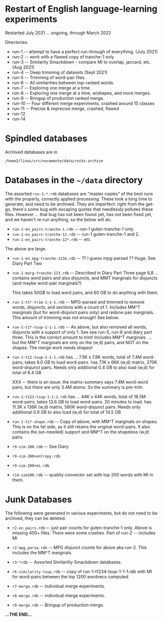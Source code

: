 Restart of English language-learning experiments
================================================
Restarted July 2021 ... ongoing, through March 2022

Directories:
* run-1 -- attempt to have a perfect run-through of everything. (July 2021)
* run-2 -- work with a flawed copy of tranche-1 only
* run-3 -- Similarity Smackdown - compare MI to overlap, jaccard, etc. (Aug 2021)
* run-4 -- Deep trimming of datasets (Sept 2021)
* run-5 -- Trimming of word-pair files.
* run-6 -- All similarities between top-ranked words.
* run-7 -- Exploring one merge at a time.
* run-8 -- Exploring one merge at a time, w/shapes, and more merges.
* run-9 -- Bringup of production ranked merge.
* run-10 -- Four different merge experiments, crashed around 15 classes
* run-11 -- Precise & imprecise merge, crashed, flawed
* run-12
* run-14


Spindled databases
==================
Archived databases are in
```
/home2/linas/src/novamente/data/rocks-archive
```

Databases in the `~/data` directory
===================================
The assorted `run-1-*.rdb` databases are "master copies" of the best
runs with the properly, correctly applied processing.  These took
a long time to generate, and need to be archived. They are imperfect:
right from the get-go, there's some bug with escaping quotes that
needlessly pollutes these files. However ... that bug has not been
found yet, has not been fixed yet, and we haven't re-run anything,
so the below will do.

* `run-1-en_pairs-tranche-1.rdb` -- run-1 guten-tranche-1 only.
* `run-1-en_pairs-tranche-12.rdb` -- run-1 guten-tranche-1 and 2.
* `run-1-en_pairs-tranche-12*.rdb` -- etc.

The above are large.

* `run-1-en_mpg-tranche-1234.rdb` -- ?? I guess mpg-parsed ??
   Huge. See Diary Part Two

* `run-1-marg-tranche-123.rdb` -- Described in Diary Part Three
    page 6,8 ... contains word pairs and also disjuncts, and MMT
    marginals for disjuncts (and maybe word-pair marginals?)

    This takes 50GB to load word pairs, and 60 GB to do anything with
    them.

* `run-1-t1*-trim-1-1-1.rdb` -- MPG-parsed and trimmed to remove words,
     disjuncts, and sections with a count of 1. Includes MM^T marginals
     (but for word-disjunct pairs only) and redone pair marginals.
     This amount of trimming was not enough! See below.

* `run-1-t1*-tsup-1-1-1.rdb` -- As above, but also removed all words, disjuncts
     with a support of only 1. See see run-5, run-6 and diary part three.
     This is the correct amount to trim!  Includes MM^T marginals.
     ... but the MM^T marginals are only on the (w,d) pairs, and NOT
     on the shapes. The merge work needs shapes!

* `run-1-t12-tsup-1-1-1.rdb` has ... 7.5K x 7.8K words, total of 7.4M
     word-pairs; takes 6.0 GB to load word-pairs.
     has 7.1K x 66K (w,d) matrix, 270K word-disjunct pairs.
     Needs only additional 0.4 GB to also load (w,d) for total of 6.4 GB

     XXX -- there is an issue: the matrix-summary says 7.4M word-word
     pairs, but there are only 3.4M atoms. So the summary is pre-trim.

* `run-1-t123-tsup-1-1-1.rdb` has ... 44K x 44K words, total of 18.5M
     word-pairs; takes 13.6 GB to load word-pairs.  20 minutes to load.
     has 11.3K x 136K (w,d) matrix, 560K word-disjunct pairs.
     Needs only additional 0.9 GB to also load (w,d) for total of 14.5 GB

* `run-1-t1*-shape.rdb` -- Copy of above, with MM^T marginals on shapes.
     This is on the fat side, as it still retains the original
     word-pairs. It also contains the (un-needed) support and MM^T
     on the shapeless (w,d) pairs.

* `r9-sim-200.rdb` -- See Diary
* `r9-sim-200+entropy.rdb`
* `r9-sim-200+mi.rdb`

* `r14-sim200.rdb` -- qualiity connector set with top 200 words with MI
   in them.

Junk Databases
==============
The following were generated in various experiments, but do not
need to be archived, they can be deleted.

* `r2-en_pairs.rdb` -- just pair counts for guten-tranche-1 only.
     Above is missing 400+ files. There were some crashes.
     Part of run-2 -- includes MI

* `r2-mpg_parse.rdb` -- MPG disjunct counts for above aka run-2.
     This includes the MM^T marginals.

* `r3-*rdb` -- Assorted Similarilty Smackdown databases.

* `r6-similarity-tsup.rdb` -- copy of run-1-t1234-tsup-1-1-1.rdb with MI for
     word-pairs between the top 1200 wordvecs computed.

* `r7-merge.rdb` -- individual merge experiments.
* `r8-merge.rdb` -- individual merge experiments.
* `r9-merge.rdb` -- Bringup of production merge.

**...THE END...**
